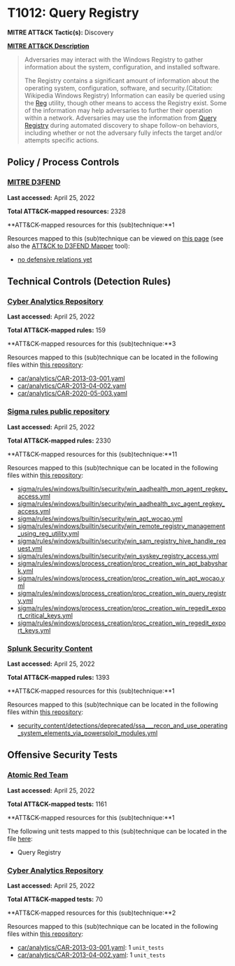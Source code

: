 # T1012: Query Registry
**MITRE ATT&CK Tactic(s):** Discovery

**[MITRE ATT&CK Description](https://attack.mitre.org/techniques/T1012)**
<blockquote>Adversaries may interact with the Windows Registry to gather information about the system, configuration, and installed software.

The Registry contains a significant amount of information about the operating system, configuration, software, and security.(Citation: Wikipedia Windows Registry) Information can easily be queried using the [Reg](https://attack.mitre.org/software/S0075) utility, though other means to access the Registry exist. Some of the information may help adversaries to further their operation within a network. Adversaries may use the information from [Query Registry](https://attack.mitre.org/techniques/T1012) during automated discovery to shape follow-on behaviors, including whether or not the adversary fully infects the target and/or attempts specific actions.</blockquote>
## Policy / Process Controls
### [MITRE D3FEND](https://d3fend.mitre.org/)
**Last accessed:** April 25, 2022

**Total ATT&CK-mapped resources:** 2328

**ATT&CK-mapped resources for this (sub)technique:**1

Resources mapped to this (sub)technique can be viewed on [this page](https://d3fend.mitre.org/) (see also the [ATT&CK to D3FEND Mapper](https://d3fend.mitre.org/tools/attack-mapper) tool):

* [no defensive relations yet](https://d3fend.mitre.org/techniques/d3f:nodefensiverelationsyet)

## Technical Controls (Detection Rules)
### [Cyber Analytics Repository](https://car.mitre.org)
**Last accessed:** April 25, 2022

**Total ATT&CK-mapped rules:** 159

**ATT&CK-mapped resources for this (sub)technique:**3

Resources mapped to this (sub)technique can be located in the following files within [this repository](https://github.com/mitre-attack/car/blob/master/analytics):

* [car/analytics/CAR-2013-03-001.yaml](https://github.com/mitre-attack/car/blob/master/analytics/CAR-2013-03-001.yaml)
* [car/analytics/CAR-2013-04-002.yaml](https://github.com/mitre-attack/car/blob/master/analytics/CAR-2013-04-002.yaml)
* [car/analytics/CAR-2020-05-003.yaml](https://github.com/mitre-attack/car/blob/master/analytics/CAR-2020-05-003.yaml)

### [Sigma rules public repository](https://github.com/SigmaHQ/sigma)
**Last accessed:** April 25, 2022

**Total ATT&CK-mapped rules:** 2330

**ATT&CK-mapped resources for this (sub)technique:**11

Resources mapped to this (sub)technique can be located in the following files within [this repository](https://github.com/SigmaHQ/sigma/tree/master/rules):

* [sigma/rules/windows/builtin/security/win_aadhealth_mon_agent_regkey_access.yml](https://github.com/SigmaHQ/sigma/blob/master/rules/windows/builtin/security/win_aadhealth_mon_agent_regkey_access.yml)
* [sigma/rules/windows/builtin/security/win_aadhealth_svc_agent_regkey_access.yml](https://github.com/SigmaHQ/sigma/blob/master/rules/windows/builtin/security/win_aadhealth_svc_agent_regkey_access.yml)
* [sigma/rules/windows/builtin/security/win_apt_wocao.yml](https://github.com/SigmaHQ/sigma/blob/master/rules/windows/builtin/security/win_apt_wocao.yml)
* [sigma/rules/windows/builtin/security/win_remote_registry_management_using_reg_utility.yml](https://github.com/SigmaHQ/sigma/blob/master/rules/windows/builtin/security/win_remote_registry_management_using_reg_utility.yml)
* [sigma/rules/windows/builtin/security/win_sam_registry_hive_handle_request.yml](https://github.com/SigmaHQ/sigma/blob/master/rules/windows/builtin/security/win_sam_registry_hive_handle_request.yml)
* [sigma/rules/windows/builtin/security/win_syskey_registry_access.yml](https://github.com/SigmaHQ/sigma/blob/master/rules/windows/builtin/security/win_syskey_registry_access.yml)
* [sigma/rules/windows/process_creation/proc_creation_win_apt_babyshark.yml](https://github.com/SigmaHQ/sigma/blob/master/rules/windows/process_creation/proc_creation_win_apt_babyshark.yml)
* [sigma/rules/windows/process_creation/proc_creation_win_apt_wocao.yml](https://github.com/SigmaHQ/sigma/blob/master/rules/windows/process_creation/proc_creation_win_apt_wocao.yml)
* [sigma/rules/windows/process_creation/proc_creation_win_query_registry.yml](https://github.com/SigmaHQ/sigma/blob/master/rules/windows/process_creation/proc_creation_win_query_registry.yml)
* [sigma/rules/windows/process_creation/proc_creation_win_regedit_export_critical_keys.yml](https://github.com/SigmaHQ/sigma/blob/master/rules/windows/process_creation/proc_creation_win_regedit_export_critical_keys.yml)
* [sigma/rules/windows/process_creation/proc_creation_win_regedit_export_keys.yml](https://github.com/SigmaHQ/sigma/blob/master/rules/windows/process_creation/proc_creation_win_regedit_export_keys.yml)

### [Splunk Security Content](https://github.com/splunk/security_content)
**Last accessed:** April 25, 2022

**Total ATT&CK-mapped rules:** 1393

**ATT&CK-mapped resources for this (sub)technique:**1

Resources mapped to this (sub)technique can be located in the following files within [this repository](https://github.com/splunk/security_content/tree/develop/detections):

* [security_content/detections/deprecated/ssa___recon_and_use_operating_system_elements_via_powersploit_modules.yml](https://github.com/splunk/security_content/blob/develop/detections/deprecated/ssa___recon_and_use_operating_system_elements_via_powersploit_modules.yml)


## Offensive Security Tests
### [Atomic Red Team](https://github.com/redcanaryco/atomic-red-team)
**Last accessed:** April 25, 2022

**Total ATT&CK-mapped tests:** 1161

**ATT&CK-mapped resources for this (sub)technique:**1

The following unit tests mapped to this (sub)technique can be located in the file [here](https://github.com/redcanaryco/atomic-red-team/tree/master/atomics/T1012/T1012.yaml):

* Query Registry

### [Cyber Analytics Repository](https://car.mitre.org)
**Last accessed:** April 25, 2022

**Total ATT&CK-mapped tests:** 70

**ATT&CK-mapped resources for this (sub)technique:**2

Resources mapped to this (sub)technique can be located in the following files within [this repository](https://github.com/mitre-attack/car/blob/master/analytics):

* [car/analytics/CAR-2013-03-001.yaml](https://github.com/mitre-attack/car/blob/master/analytics/CAR-2013-03-001.yaml): 1 <code>unit_tests</code>
* [car/analytics/CAR-2013-04-002.yaml](https://github.com/mitre-attack/car/blob/master/analytics/CAR-2013-04-002.yaml): 1 <code>unit_tests</code>

